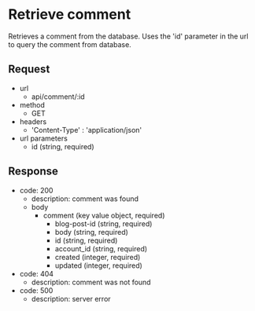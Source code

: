 # Retrieve comment
Retrieves a comment from the database. Uses the 'id' parameter in
the url to query the comment from database.

## Request
- url
  - api/comment/:id
- method
  - GET
- headers
  - 'Content-Type' : 'application/json'
- url parameters
  - id (string, required)

## Response
- code: 200
  - description: comment was found
  - body
    - comment (key value object, required)
      - blog-post-id (string, required)
      - body (string, required)
      - id (string, required)
      - account_id (string, required)
      - created (integer, required)
      - updated (integer, required)
- code: 404
  - description: comment was not found
- code: 500
  - description: server error
